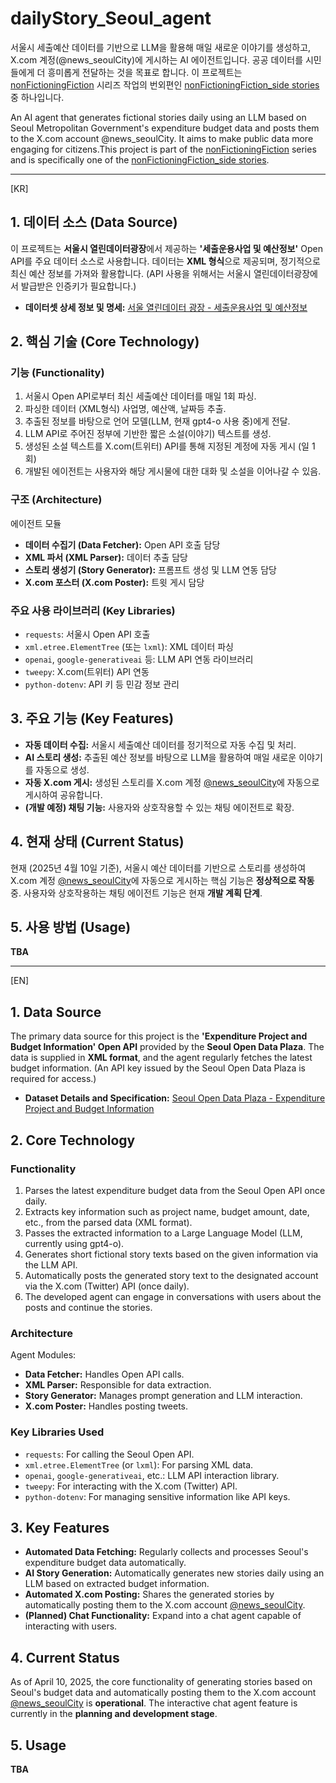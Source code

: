 # dailyStory_Seoul_agent

서울시 세출예산 데이터를 기반으로 LLM을 활용해 매일 새로운 이야기를 생성하고, X.com 계정(@news_seoulCity)에 게시하는 AI 에이전트입니다. 공공 데이터를 시민들에게 더 흥미롭게 전달하는 것을 목표로 합니다. 이 프로젝트는 [nonFictioningFiction](https://bit.ly/4hmcZa7) 시리즈 작업의 번외편인 [nonFictioningFiction_side stories](https://bit.ly/3R9bCRn) 중 하나입니다.

An AI agent that generates fictional stories daily using an LLM based on Seoul Metropolitan Government's expenditure budget data and posts them to the X.com account @news_seoulCity. It aims to make public data more engaging for citizens.This project is part of the [nonFictioningFiction](https://bit.ly/4hmcZa7) series and is specifically one of the [nonFictioningFiction_side stories](https://bit.ly/3R9bCRn).

********************************
[KR]
## 1. 데이터 소스 (Data Source)
이 프로젝트는 **서울시 열린데이터광장**에서 제공하는 **'세출운용사업 및 예산정보'** Open API를 주요 데이터 소스로 사용합니다. 데이터는 **XML 형식**으로 제공되며, 정기적으로 최신 예산 정보를 가져와 활용합니다. (API 사용을 위해서는 서울시 열린데이터광장에서 발급받은 인증키가 필요합니다.)
* **데이터셋 상세 정보 및 명세:** [서울 열린데이터 광장 - 세출운용사업 및 예산정보](https://data.seoul.go.kr/dataList/OA-13269/S/1/datasetView.do)

## 2. 핵심 기술 (Core Technology)

### 기능 (Functionality)
1.  서울시 Open API로부터 최신 세출예산 데이터를 매일 1회 파싱.
2.  파싱한 데이터 (XML형식) 사업명, 예산액, 날짜등 추출.
3.  추출된 정보를 바탕으로 언어 모델(LLM, 현재 gpt4-o 사용 중)에게 전달.
4.  LLM API로 주어진 정부에 기반한 짧은 소설(이야기) 텍스트를 생성.
5.  생성된 소설 텍스트를 X.com(트위터) API를 통해 지정된 계정에 자동 게시 (일 1회)
6.  개발된 에이전트는 사용자와 해당 게시물에 대한 대화 및 소설을 이어나갈 수 있음.

### 구조 (Architecture)

에이전트 모듈
* **데이터 수집기 (Data Fetcher):** Open API 호출 담당
* **XML 파서 (XML Parser):** 데이터 추출 담당
* **스토리 생성기 (Story Generator):** 프롬프트 생성 및 LLM 연동 담당
* **X.com 포스터 (X.com Poster):** 트윗 게시 담당

### 주요 사용 라이브러리 (Key Libraries)
* `requests`: 서울시 Open API 호출
* `xml.etree.ElementTree` (또는 `lxml`): XML 데이터 파싱
* `openai`, `google-generativeai` 등: LLM API 연동 라이브러리
* `tweepy`: X.com(트위터) API 연동
* `python-dotenv`: API 키 등 민감 정보 관리

## 3. 주요 기능 (Key Features)
* **자동 데이터 수집:** 서울시 세출예산 데이터를 정기적으로 자동 수집 및 처리.
* **AI 스토리 생성:** 추출된 예산 정보를 바탕으로 LLM을 활용하여 매일 새로운 이야기를 자동으로 생성.
* **자동 X.com 게시:** 생성된 스토리를 X.com 계정 [@news_seoulCity](https://x.com/news_seoulCity)에 자동으로 게시하여 공유합니다.
* **(개발 예정) 채팅 기능:** 사용자와 상호작용할 수 있는 채팅 에이전트로 확장.

## 4. 현재 상태 (Current Status)
현재 (2025년 4월 10일 기준), 서울시 예산 데이터를 기반으로 스토리를 생성하여 X.com 계정 [@news_seoulCity](https://x.com/news_seoulCity)에 자동으로 게시하는 핵심 기능은 **정상적으로 작동** 중.
사용자와 상호작용하는 채팅 에이전트 기능은 현재 **개발 계획 단계**.

## 5. 사용 방법 (Usage)
**TBA**

********************************
[EN]

## 1. Data Source
The primary data source for this project is the **'Expenditure Project and Budget Information' Open API** provided by the **Seoul Open Data Plaza**. The data is supplied in **XML format**, and the agent regularly fetches the latest budget information. (An API key issued by the Seoul Open Data Plaza is required for access.)
* **Dataset Details and Specification:** [Seoul Open Data Plaza - Expenditure Project and Budget Information](https://data.seoul.go.kr/dataList/OA-13269/S/1/datasetView.do)

## 2. Core Technology
### Functionality
1.  Parses the latest expenditure budget data from the Seoul Open API once daily.
2.  Extracts key information such as project name, budget amount, date, etc., from the parsed data (XML format).
3.  Passes the extracted information to a Large Language Model (LLM, currently using gpt4-o).
4.  Generates short fictional story texts based on the given information via the LLM API.
5.  Automatically posts the generated story text to the designated account via the X.com (Twitter) API (once daily).
6.  The developed agent can engage in conversations with users about the posts and continue the stories.

### Architecture
Agent Modules:
* **Data Fetcher:** Handles Open API calls.
* **XML Parser:** Responsible for data extraction.
* **Story Generator:** Manages prompt generation and LLM interaction.
* **X.com Poster:** Handles posting tweets.

### Key Libraries Used
* `requests`: For calling the Seoul Open API.
* `xml.etree.ElementTree` (or `lxml`): For parsing XML data.
* `openai`, `google-generativeai`, etc.: LLM API interaction library.
* `tweepy`: For interacting with the X.com (Twitter) API.
* `python-dotenv`: For managing sensitive information like API keys.

## 3. Key Features
* **Automated Data Fetching:** Regularly collects and processes Seoul's expenditure budget data automatically.
* **AI Story Generation:** Automatically generates new stories daily using an LLM based on extracted budget information.
* **Automated X.com Posting:** Shares the generated stories by automatically posting them to the X.com account [@news_seoulCity](https://x.com/news_seoulCity).
* **(Planned) Chat Functionality:** Expand into a chat agent capable of interacting with users.

## 4. Current Status
As of April 10, 2025, the core functionality of generating stories based on Seoul's budget data and automatically posting them to the X.com account [@news_seoulCity](https://x.com/news_seoulCity) is **operational**.
The interactive chat agent feature is currently in the **planning and development stage**.

## 5. Usage
**TBA**

